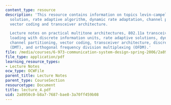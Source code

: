 ```yaml
---
content_type: resource
description: 'This resource contains information on topics levin-campello, rate adaptive
  solution, rate adaptive algorithm, dynamic rate adaptation, channel partitioning,
  vector coding and transceiver architecture.

  Lecture notes on practical multitone architectures, 802.11a transceiver architecture,
  loading with discrete information units, rate adaptive solutions, dynamic rate adaptation,
  channel partitioning, vector coding, transceiver architecture, discrete multitone
  (DMT), and orthogonal frequency division multiplexing (OFDM).'
file: /media/courses/6-973-communication-system-design-spring-2006/2a8950c0b8a77687bae83a70ff459b08_lecture_4.pdf
file_type: application/pdf
learning_resource_types:
- Lecture Notes
ocw_type: OCWFile
parent_title: Lecture Notes
parent_type: CourseSection
resourcetype: Document
title: lecture_4.pdf
uid: 2a8950c0-b8a7-7687-bae8-3a70ff459b08
---
```

